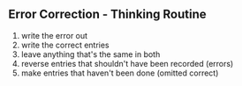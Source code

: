 ## Error Correction - Thinking Routine
1. write the error out
2. write the correct entries
3. leave anything that's the same in both
4. reverse entries that shouldn't have been recorded (errors)
5. make entries that haven't been done (omitted correct)